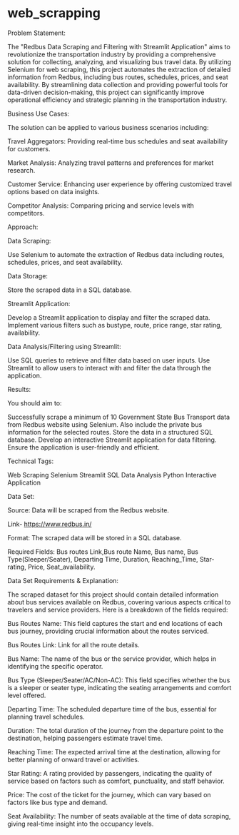 # web_scrapping

Problem Statement:

The "Redbus Data Scraping and Filtering with Streamlit Application" aims to revolutionize the transportation industry by providing a comprehensive solution for collecting, analyzing, and visualizing bus travel data. By utilizing Selenium for web scraping, this project automates the extraction of detailed information from Redbus, including bus routes, schedules, prices, and seat availability. By streamlining data collection and providing powerful tools for data-driven decision-making, this project can significantly improve operational efficiency and strategic planning in the transportation industry.

Business Use Cases:

The solution can be applied to various business scenarios including:

Travel Aggregators: Providing real-time bus schedules and seat availability for customers.

Market Analysis: Analyzing travel patterns and preferences for market research.

Customer Service: Enhancing user experience by offering customized travel options based on data insights.

Competitor Analysis: Comparing pricing and service levels with competitors.

Approach:

Data Scraping:

Use Selenium to automate the extraction of Redbus data including routes, schedules, prices, and seat availability.

Data Storage:

Store the scraped data in a SQL database.

Streamlit Application:

Develop a Streamlit application to display and filter the scraped data.
Implement various filters such as bustype, route, price range, star rating, availability.

Data Analysis/Filtering using Streamlit:

Use SQL queries to retrieve and filter data based on user inputs.
Use Streamlit to allow users to interact with and filter the data through the application.

Results:

You should aim to:

Successfully scrape a minimum of 10 Government State Bus Transport data from Redbus website using Selenium. Also include the private bus information for the selected routes.
Store the data in a structured SQL database.
Develop an interactive Streamlit application for data filtering.
Ensure the application is user-friendly and efficient.

Technical Tags:

Web Scraping
Selenium
Streamlit
SQL
Data Analysis
Python
Interactive Application



Data Set:

Source: Data will be scraped from the Redbus website.

Link- https://www.redbus.in/

Format: The scraped data will be stored in a SQL database.

Required Fields: Bus routes Link,Bus route Name, Bus name, Bus Type(Sleeper/Seater),  Departing Time, Duration, Reaching_Time, Star-rating, Price, Seat_availability.

Data Set Requirements & Explanation:

The scraped dataset for this project should contain detailed information about bus services available on Redbus, covering various aspects critical to travelers and service providers. Here is a breakdown of the fields required:

Bus Routes Name: 
This field captures the start and end locations of each bus journey, providing crucial information about the routes serviced.

Bus Routes Link: Link for all the route details.

Bus Name: The name of the bus or the service provider, which helps in identifying the specific operator.

Bus Type (Sleeper/Seater/AC/Non-AC): This field specifies whether the bus is a sleeper or seater type, indicating the seating arrangements and comfort level offered.

Departing Time: The scheduled departure time of the bus, essential for planning travel schedules.

Duration: The total duration of the journey from the departure point to the destination, helping passengers estimate travel time.

Reaching Time: The expected arrival time at the destination, allowing for better planning of onward travel or activities.

Star Rating: A rating provided by passengers, indicating the quality of service based on factors such as comfort, punctuality, and staff behavior.

Price: The cost of the ticket for the journey, which can vary based on factors like bus type and demand.

Seat Availability: The number of seats available at the time of data scraping, giving real-time insight into the occupancy levels.

